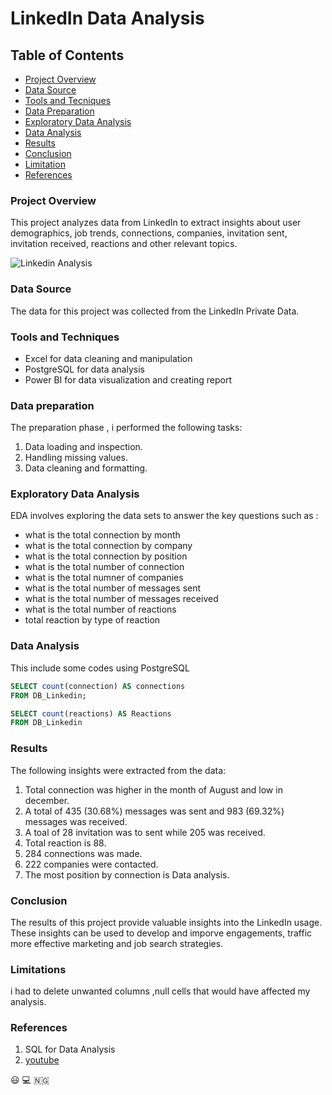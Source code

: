 # LinkedIn Data Analysis

## Table of Contents

- [Project Overview](#project-overview)
- [Data Source](#data-source)
- [Tools and Tecniques](#tools-and-techniques)
- [Data Preparation](#data-preparation)
- [Exploratory Data Analysis](#exploratory-data-analysis)
- [Data Analysis](#data-analysis)
- [Results](#results)
- [Conclusion](#conclusion)
- [Limitation](#limitations)
- [References](#references) 

### Project Overview
This project analyzes data from LinkedIn to extract insights about user demographics, job trends, connections, companies, invitation sent, invitation received, reactions and other relevant topics.

![Linkedin Analysis](https://github.com/lumanex/Linkedin_Analysis/assets/112433135/767207ed-d83e-4f1d-a772-319bd7411c56)


### Data Source
The data for this project was collected from the LinkedIn Private Data.


### Tools and Techniques
- Excel for data cleaning and manipulation
- PostgreSQL for data analysis
- Power BI for data visualization and creating report


### Data preparation 

The preparation phase , i performed the following tasks:
1. Data loading and inspection.
2. Handling missing values.
3. Data cleaning and formatting.

### Exploratory Data Analysis

EDA involves exploring the data sets to answer the key questions such as :

- what is the total connection by month
- what is the total connection by company
- what is the total connection by position
- what is the total number of connection
- what is the total numner of companies
- what is the total number of messages sent 
- what is the total number of messages received 
- what is the total number of reactions
- total reaction by type of reaction

### Data Analysis
This include some codes using PostgreSQL

```sql
SELECT count(connection) AS connections
FROM DB_Linkedin;

SELECT count(reactions) AS Reactions
FROM DB_Linkedin

```

### Results

The following insights were extracted from the data:
1. Total connection was higher in the month of August and low in december.
2. A total of 435 (30.68%) messages was sent and 983 (69.32%) messages was received.
3. A toal of 28 invitation was to sent while 205 was received.
4. Total reaction is 88.
5. 284 connections was made.
6. 222 companies were contacted.
7. The most position by connection is Data analysis.

### Conclusion

The results of this project provide valuable insights into the LinkedIn usage. These insights can be used to develop and imporve engagements, traffic more effective marketing and job search strategies.

### Limitations

i had to delete unwanted columns ,null cells that would have affected my analysis.

### References 

1. SQL for Data Analysis
2. [youtube](https://www.youtube.com/results?search_query=alex+the+analyst)

😃
💻
🇳🇬
 





